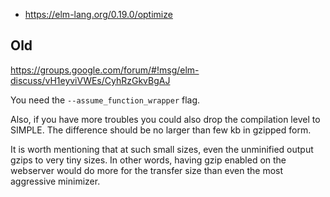 - https://elm-lang.org/0.19.0/optimize

## Old

https://groups.google.com/forum/#!msg/elm-discuss/vH1eyviVWEs/CyhRzGkvBgAJ

You need the `--assume_function_wrapper` flag.

Also, if you have more troubles you could also drop the compilation level to SIMPLE. The difference should be no larger than few kb in gzipped form.

It is worth mentioning that at such small sizes, even the unminified output gzips to very tiny sizes.
In other words, having gzip enabled on the webserver would do more for the transfer size than even the most aggressive minimizer.
